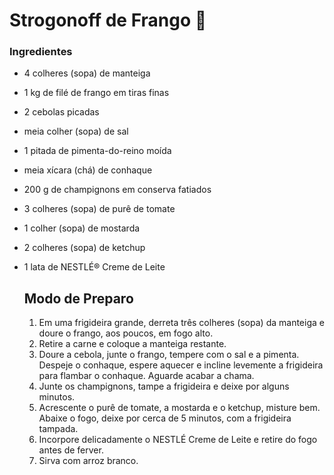 # Strogonoff de Frango :chicken:

### Ingredientes

- 4 colheres (sopa) de manteiga 

- 1 kg de filé de frango em tiras finas 

- 2 cebolas picadas 

- meia colher (sopa) de sal 

- 1 pitada de pimenta-do-reino moída 

- meia xícara (chá) de conhaque 

- 200 g de champignons em conserva fatiados 

- 3 colheres (sopa) de purê de tomate 

- 1 colher (sopa) de mostarda 

- 2 colheres (sopa) de ketchup 

- 1 lata de NESTLÉ® Creme de Leite 

  

  ## Modo de Preparo

  

  1. Em uma frigideira grande, derreta três colheres (sopa) da manteiga e doure o frango, aos poucos, em fogo alto. 
  2. Retire a carne e coloque a manteiga restante. 
  3. Doure a cebola, junte o frango, tempere com o sal e a  pimenta. Despeje o conhaque, espere aquecer e incline levemente a  frigideira para flambar o conhaque. Aguarde acabar a chama.
  4. Junte os champignons, tampe a frigideira e deixe por alguns minutos. 
  5. Acrescente o purê de tomate, a mostarda e o ketchup,  misture bem. Abaixe o fogo, deixe por cerca de 5 minutos, com a  frigideira tampada. 
  6. Incorpore delicadamente o NESTLÉ Creme de Leite e retire do fogo antes de ferver.
  7. Sirva com arroz branco.










